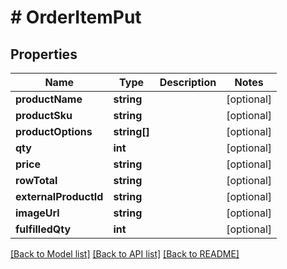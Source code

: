 # # OrderItemPut

## Properties

Name | Type | Description | Notes
------------ | ------------- | ------------- | -------------
**productName** | **string** |  | [optional] 
**productSku** | **string** |  | [optional] 
**productOptions** | **string[]** |  | [optional] 
**qty** | **int** |  | [optional] 
**price** | **string** |  | [optional] 
**rowTotal** | **string** |  | [optional] 
**externalProductId** | **string** |  | [optional] 
**imageUrl** | **string** |  | [optional] 
**fulfilledQty** | **int** |  | [optional] 

[[Back to Model list]](../../README.md#documentation-for-models) [[Back to API list]](../../README.md#documentation-for-api-endpoints) [[Back to README]](../../README.md)


